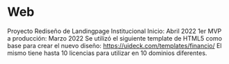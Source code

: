 # Web
Proyecto Rediseño de Landingpage Institucional Inicio: Abril 2022 1er MVP a producción: Marzo 2022
Se utilizó el siguiente template de HTML5 como base para crear el nuevo diseño: https://uideck.com/templates/financio/ El mismo tiene hasta 10 licencias para utilizar en 10 dominios diferentes.
